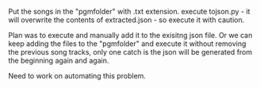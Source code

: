 Put the songs in the "pgmfolder" with .txt extension.
execute tojson.py - it will overwrite the contents of extracted.json - so execute it with caution.

Plan was to execute and manually add it to the exisitng json file.
Or we can keep adding the files to the "pgmfolder" and execute it without removing the previous song tracks, only one catch is the json will be generated from the beginning again and again.

Need to work on automating this problem.
